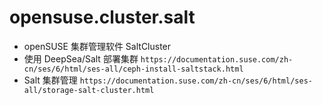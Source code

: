 # opensuse.cluster.salt

- openSUSE 集群管理软件 SaltCluster
- 使用 DeepSea/Salt 部署集群
`https://documentation.suse.com/zh-cn/ses/6/html/ses-all/ceph-install-saltstack.html`
- Salt 集群管理
`https://documentation.suse.com/zh-cn/ses/6/html/ses-all/storage-salt-cluster.html`
